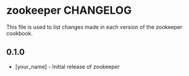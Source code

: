# zookeeper CHANGELOG

This file is used to list changes made in each version of the zookeeper cookbook.

## 0.1.0
- [your_name] - Initial release of zookeeper
